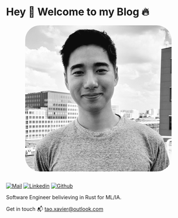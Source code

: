
# Hey 🤗 Welcome to my Blog 🔥

<img alt="me" src="me.jpeg" style="border-radius:10%; margin-left: auto; margin-top: 1em; margin-right: auto; display: block" width="400" />

<br/>

[![Mail](https://img.shields.io/badge/tao.xavier@outlook.com-EA4335?logo=gmail&logoColor=white)](mailto:tao.xavier@outlook.com)
[![Linkedin](https://img.shields.io/badge/Haixuan_Xavier_Tao-0077B5?logo=linkedin&logoColor=white)](https://www.linkedin.com/in/haixuan-xavier-tao-7460b1102/)
[![Github](https://img.shields.io/badge/HaixuanTao-fff?logo=github&logoColor=black)](https://github.com/haixuanTao)

Software Engineer belivieving in Rust for ML/IA.

Get in touch 📬 [tao.xavier@outlook.com](mailto:tao.xavier@outlook.com)